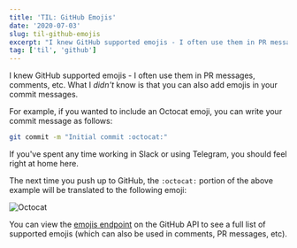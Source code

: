 ```yaml
---
title: 'TIL: GitHub Emojis'
date: '2020-07-03'
slug: til-github-emojis
excerpt: "I knew GitHub supported emojis - I often use them in PR messages, comments, etc. What I didn't know is that you can also add emojis in your commit messages."
tag: ['til', 'github']
---
```


I knew GitHub supported emojis - I often use them in PR messages, comments, etc. What I _didn't_ know is that you can also add emojis in your commit messages.

For example, if you wanted to include an Octocat emoji, you can write your commit message as follows:

```sh
git commit -m "Initial commit :octocat:"
```

If you've spent any time working in Slack or using Telegram, you should feel right at home here.

The next time you push up to GitHub, the `:octocat:` portion of the above example will be translated to the following emoji:

![Octocat](https://github.githubassets.com/images/icons/emoji/octocat.png?v8) 

You can view the [emojis endpoint](https://api.github.com/emojis) on the GitHub API to see a full list of supported emojis (which can also be used in comments, PR messages, etc).